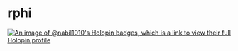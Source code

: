 # rphi
[![An image of @nabil1010's Holopin badges, which is a link to view their full Holopin profile](https://holopin.me/nabil1010)](https://holopin.io/@nabil1010)
